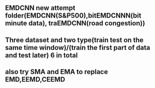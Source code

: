 ## EMDCNN new attempt folder(EMDCNN(S&P500),bitEMDCNNN(bit minute data), traEMDCNN(road congestion))
## Three dataset and two type(train test on the same time window)/(train the first part of data and test later)  6 in total
## also try SMA and EMA to replace EMD,EEMD,CEEMD

